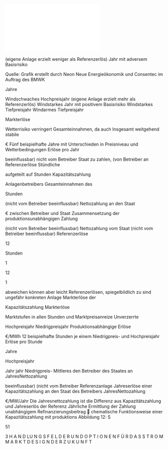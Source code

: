 ![./pages/page53.pdf](../assets/./pages/page53.pdf)




(eigene Anlage erzielt weniger als Referenzerlös)
Jahr mit adversem Basisrisiko

Quelle: Grafik erstellt durch Neon Neue Energieökonomik und Consentec im Auftrag des BMWK

Jahre

Windschwaches Hochpreisjahr
(eigene Anlage erzielt mehr als Referenzerlös)
Windstarkes Jahr mit positivem Basisrisiko
Windstarkes Tiefpreisjahr
Windarmes Tiefpreisjahr

Markterlöse

Wetterrisiko verringert
Gesamteinnahmen, da auch
Insgesamt weitgehend stabile

€
Fünf beispielhafte Jahre mit Unterschieden in Preisniveau und Wetterbedingungen
Erlöse pro Jahr

beeinflussbar)
nicht vom Betreiber
Staat zu zahlen,
(von Betreiber an
Referenzerlöse
Stündliche

aufgeteilt
auf Stunden
Kapazitätszahlung

Anlagenbetreibers
Gesamteinnahmen des

Stunden

(nicht vom Betreiber beeinflussbar)
Nettozahlung an den Staat

€
zwischen Betreiber und Staat
Zusammensetzung der produktionsunabhängigen Zahlung

(nicht vom Betreiber beeinflussbar)
Nettozahlung vom Staat
(nicht vom Betreiber beeinflussbar)
Referenzerlöse

12

Stunden

1

12

1

abweichen
können aber leicht
Referenzerlösen,
spiegelbildlich zu
sind ungefähr
konkreten Anlage
Markterlöse der

Kapazitätszahlung
Markterlöse

Marktstufen
in allen Stunden und
Marktpreisanreize
Unverzerrte

Hochpreisjahr
Niedrigpreisjahr
Produktionsabhängige Erlöse

€/MWh
12 beispielhafte Stunden je einem Niedrigpreis- und Hochpreisjahr
Erlöse pro Stunde

Jahre

Hochpreisjahr

Jahr
jahr
Niedrigpreis- Mittleres
den Betreiber
des Staates an
JahresNettozahlung

beeinflussbar)
(nicht vom Betreiber
Referenzanlage
Jahreserlöse einer
Kapazitätszahlung
an den Staat
des Betreibers
JahresNettozahlung

€/MW/Jahr
Die Jahresnettozahlung ist die Differenz aus Kapazitätszahlung und Jahreserlös der Referenz
Jährliche Ermittlung der Zahlung
unabhängigem Refinanzierungsbeitrag
 chematische Funktionsweise einer Kapazitätszahlung mit produktions­
Abbildung 12: S

51

3 H A N D LU N G S F E L D E R U N D O P T I O N E N F Ü R D A S S T R O M M A R K T D E S I G N D E R Z U K U N F T
